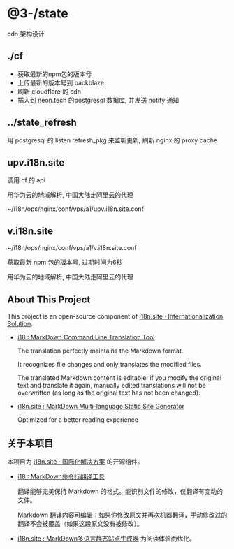 # @3-/state

cdn 架构设计

## ./cf

* 获取最新的npm包的版本号
* 上传最新的版本号到 backblaze
* 刷新 cloudflare 的 cdn
* 插入到 neon.tech 的postgresql 数据库, 并发送 notify 通知

## ../state_refresh

用 postgresql 的 listen refresh_pkg 来监听更新, 刷新 nginx 的 proxy cache

## upv.i18n.site

调用 cf 的 api

用华为云的地域解析, 中国大陆走阿里云的代理

~/i18n/ops/nginx/conf/vps/a1/upv.i18n.site.conf

## v.i18n.site

~/i18n/ops/nginx/conf/vps/a1/v.i18n.site.conf

获取最新 npm 包的版本号, 过期时间为6秒

用华为云的地域解析, 中国大陆走阿里云的代理

## About This Project

This project is an open-source component of [i18n.site ⋅ Internationalization Solution](https://i18n.site).

* [i18 : MarkDown Command Line Translation Tool](https://i18n.site/i18)

  The translation perfectly maintains the Markdown format.

  It recognizes file changes and only translates the modified files.

  The translated Markdown content is editable; if you modify the original text and translate it again, manually edited translations will not be overwritten (as long as the original text has not been changed).

* [i18n.site : MarkDown Multi-language Static Site Generator](https://i18n.site/i18n.site)

  Optimized for a better reading experience

## 关于本项目

本项目为 [i18n.site ⋅ 国际化解决方案](https://i18n.site) 的开源组件。

* [i18 :  MarkDown命令行翻译工具](https://i18n.site/i18)

  翻译能够完美保持 Markdown 的格式。能识别文件的修改，仅翻译有变动的文件。

  Markdown 翻译内容可编辑；如果你修改原文并再次机器翻译，手动修改过的翻译不会被覆盖（如果这段原文没有被修改）。

* [i18n.site : MarkDown多语言静态站点生成器](https://i18n.site/i18n.site) 为阅读体验而优化。